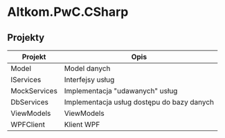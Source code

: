 # Altkom.PwC.CSharp


## Projekty

| Projekt  | Opis  |
|---|---|
| Model  | Model danych   |
| IServices | Interfejsy usług   |
| MockServices  | Implementacja "udawanych" usług   |
| DbServices  | Implementacja usług dostępu do bazy danych  |
| ViewModels  | ViewModels |
| WPFClient  | Klient WPF |
